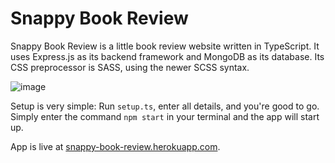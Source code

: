 # Snappy Book Review

Snappy Book Review is a little book review website written in TypeScript. It
uses Express.js as its backend framework and MongoDB as its database. Its
CSS preprocessor is SASS, using the newer SCSS syntax.

![image](https://user-images.githubusercontent.com/30361931/180897926-96448d56-7b52-4d9c-a2f3-f54dfbf47b27.png)

Setup is very simple: Run `setup.ts`, enter all details, and you're good to go.
Simply enter the command `npm start` in your terminal and the app will start
up.

App is live at [snappy-book-review.herokuapp.com](snappy-book-review.herokuapp.com).
